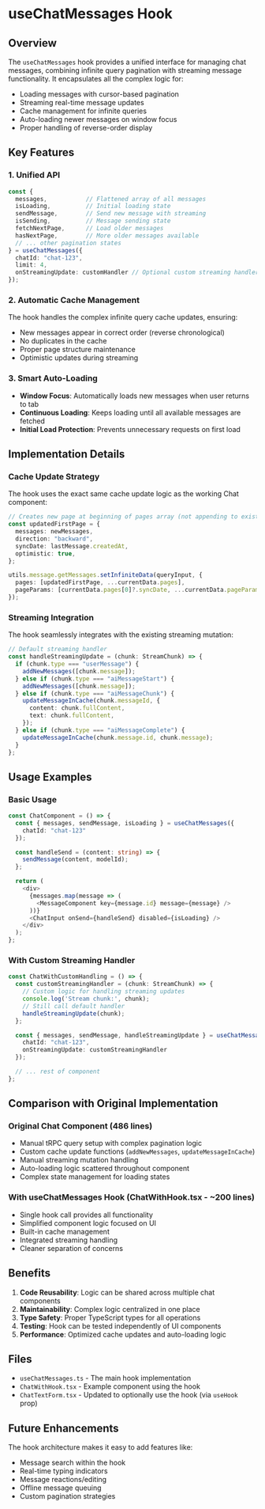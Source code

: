 # useChatMessages Hook

## Overview

The `useChatMessages` hook provides a unified interface for managing chat messages, combining infinite query pagination with streaming message functionality. It encapsulates all the complex logic for:

- Loading messages with cursor-based pagination
- Streaming real-time message updates
- Cache management for infinite queries
- Auto-loading newer messages on window focus
- Proper handling of reverse-order display

## Key Features

### 1. **Unified API**
```typescript
const {
  messages,           // Flattened array of all messages
  isLoading,          // Initial loading state
  sendMessage,        // Send new message with streaming
  isSending,          // Message sending state
  fetchNextPage,      // Load older messages
  hasNextPage,        // More older messages available
  // ... other pagination states
} = useChatMessages({
  chatId: "chat-123",
  limit: 4,
  onStreamingUpdate: customHandler // Optional custom streaming handler
});
```

### 2. **Automatic Cache Management**
The hook handles the complex infinite query cache updates, ensuring:
- New messages appear in correct order (reverse chronological)
- No duplicates in the cache
- Proper page structure maintenance
- Optimistic updates during streaming

### 3. **Smart Auto-Loading**
- **Window Focus**: Automatically loads new messages when user returns to tab
- **Continuous Loading**: Keeps loading until all available messages are fetched
- **Initial Load Protection**: Prevents unnecessary requests on first load

## Implementation Details

### Cache Update Strategy

The hook uses the exact same cache update logic as the working Chat component:

```typescript
// Creates new page at beginning of pages array (not appending to existing)
const updatedFirstPage = {
  messages: newMessages,
  direction: "backward",
  syncDate: lastMessage.createdAt,
  optimistic: true,
};

utils.message.getMessages.setInfiniteData(queryInput, {
  pages: [updatedFirstPage, ...currentData.pages],
  pageParams: [currentData.pages[0]?.syncDate, ...currentData.pageParams],
});
```

### Streaming Integration

The hook seamlessly integrates with the existing streaming mutation:

```typescript
// Default streaming handler
const handleStreamingUpdate = (chunk: StreamChunk) => {
  if (chunk.type === "userMessage") {
    addNewMessages([chunk.message]);
  } else if (chunk.type === "aiMessageStart") {
    addNewMessages([chunk.message]);
  } else if (chunk.type === "aiMessageChunk") {
    updateMessageInCache(chunk.messageId, {
      content: chunk.fullContent,
      text: chunk.fullContent,
    });
  } else if (chunk.type === "aiMessageComplete") {
    updateMessageInCache(chunk.message.id, chunk.message);
  }
};
```

## Usage Examples

### Basic Usage
```typescript
const ChatComponent = () => {
  const { messages, sendMessage, isLoading } = useChatMessages({
    chatId: "chat-123"
  });

  const handleSend = (content: string) => {
    sendMessage(content, modelId);
  };

  return (
    <div>
      {messages.map(message => (
        <MessageComponent key={message.id} message={message} />
      ))}
      <ChatInput onSend={handleSend} disabled={isLoading} />
    </div>
  );
};
```

### With Custom Streaming Handler
```typescript
const ChatWithCustomHandling = () => {
  const customStreamingHandler = (chunk: StreamChunk) => {
    // Custom logic for handling streaming updates
    console.log('Stream chunk:', chunk);
    // Still call default handler
    handleStreamingUpdate(chunk);
  };

  const { messages, sendMessage, handleStreamingUpdate } = useChatMessages({
    chatId: "chat-123",
    onStreamingUpdate: customStreamingHandler
  });

  // ... rest of component
};
```

## Comparison with Original Implementation

### Original Chat Component (486 lines)
- Manual tRPC query setup with complex pagination logic
- Custom cache update functions (`addNewMessages`, `updateMessageInCache`)
- Manual streaming mutation handling
- Auto-loading logic scattered throughout component
- Complex state management for loading states

### With useChatMessages Hook (ChatWithHook.tsx - ~200 lines)
- Single hook call provides all functionality
- Simplified component logic focused on UI
- Built-in cache management
- Integrated streaming handling
- Cleaner separation of concerns

## Benefits

1. **Code Reusability**: Logic can be shared across multiple chat components
2. **Maintainability**: Complex logic centralized in one place
3. **Type Safety**: Proper TypeScript types for all operations
4. **Testing**: Hook can be tested independently of UI components
5. **Performance**: Optimized cache updates and auto-loading logic

## Files

- `useChatMessages.ts` - The main hook implementation
- `ChatWithHook.tsx` - Example component using the hook
- `ChatTextForm.tsx` - Updated to optionally use the hook (via `useHook` prop)

## Future Enhancements

The hook architecture makes it easy to add features like:
- Message search within the hook
- Real-time typing indicators
- Message reactions/editing
- Offline message queuing
- Custom pagination strategies 